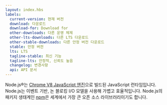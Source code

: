```yaml
---
layout: index.hbs
labels:
  current-version: 현재 버전
  download: 다운로드
  download-for: Download for
  other-downloads: 다른 운영 체제
  other-lts-downloads: 다른 LTS 다운로드
  other-stable-downloads: 다른 안정 버전 다운로드
  stable: 안정 버전
  lts: LTS
  tagline-stable: 최신 기능
  tagline-lts: 안정적, 신뢰도 높음
  changelog: 변경사항
  api: API 문서
---
```


Node.js®는 [Chrome V8 JavaScript 엔진](https://developers.google.com/v8/)으로 빌드된 JavaScript 런타임입니다.
Node.js는 이벤트 기반, 논 블로킹 I/O 모델을 사용해 가볍고 효율적입니다. Node.js의 패키지 생태계인 [npm](https://www.npmjs.com/)은 세계에서 가장 큰 오픈 소스 라이브러리이기도 합니다.
